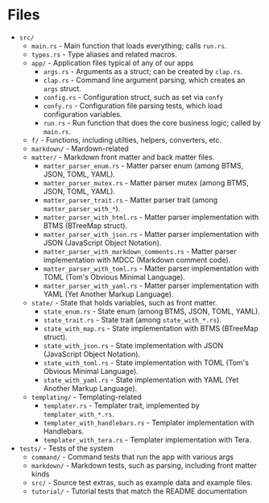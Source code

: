 # Files

* `src/`
    * `main.rs` - Main function that loads everything; calls `run.rs`.
    * `types.rs` - Type aliases and related macros.
    * `app/` - Application files typical of any of our apps
        * `args.rs` - Arguments as a struct; can be created by `clap.rs`.
        * `clap.rs` - Command line argument parsing, which creates an `args` struct.
        * `config.rs` - Configuration struct, such as set via `confy`
        * `confy.rs` - Configuration file parsing tests, which load configuration variables.
        * `run.rs` - Run function that does the core business logic; called by `main.rs`.
    * `f/` - Functions, including utilties, helpers, converters, etc.
    * `markdown/` - Mardown-related
    * `matter/` - Markdown front matter and back matter files.
        * `matter_parser_enum.rs` - Matter parser enum (among BTMS, JSON, TOML, YAML).
        * `matter_parser_mutex.rs` - Matter parser mutex (among BTMS, JSON, TOML, YAML).
        * `matter_parser_trait.rs` - Matter parser trait (among `matter_parser_with_*`).
        * `matter_parser_with_html.rs` - Matter parser implementation with BTMS (BTreeMap struct).
        * `matter_parser_with_json.rs` - Matter parser implementation with JSON (JavaScript Object Notation).
        * `matter_parser_with_markdown_comments.rs` - Matter parser implementation with MDCC (Markdown comment code).
        * `matter_parser_with_toml.rs` - Matter parser implementation with TOML (Tom's Obvious Minimal Language).
        * `matter_parser_with_yaml.rs` - Matter parser implementation with YAML (Yet Another Markup Language).
    * `state/` - State that holds variables, such as front matter.
        * `state_enum.rs` - State enum (among BTMS, JSON, TOML, YAML).
        * `state_trait.rs` - State trait (among `state_with_*.rs`).
        * `state_with_map.rs` - State implementation with BTMS (BTreeMap struct).
        * `state_with_json.rs` - State implementation with JSON (JavaScript Object Notation).
        * `state_with_toml.rs` - State implementation with TOML (Tom's Obvious Minimal Language).
        * `state_with_yaml.rs` - State implementation with YAML (Yet Another Markup Language).
    * `templating/` - Templating-related
        * `templater.rs` - Templater trait, implemented by `templater_with_*.rs`.
        * `templater_with_handlebars.rs` - Templater implementation with Handlebars.
        * `templater_with_tera.rs` - Templater implementation with Tera.
* `tests/` - Tests of the system
    * `command/` - Command tests that run the app with various args
    * `markdown/` - Markdown tests, such as parsing, including front matter kinds
    * `src/` - Source test extras, such as example data and example files.
    * `tutorial/` - Tutorial tests that match the README documentation
